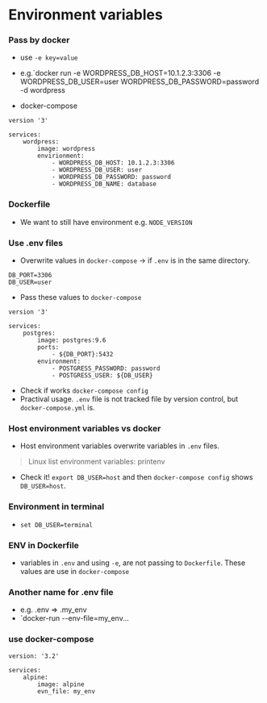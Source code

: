 # Environment variables

### Pass by docker
* use `-e key=value`
* e.g.`docker run -e WORDPRESS_DB_HOST=10.1.2.3:3306 -e WORDPRESS_DB_USER=user WORDPRESS_DB_PASSWORD=password -d wordpress

* docker-compose

```
version '3'

services:
    wordpress:
        image: wordpress
        envirionment:
            - WORDPRESS_DB_HOST: 10.1.2.3:3306
            - WORDPRESS_DB_USER: user
            - WORDPRESS_DB_PASSWORD: password
            - WORDPRESS_DB_NAME: database
```

### Dockerfile
* We want to still have environment e.g. `NODE_VERSION`


### Use .env files
* Overwrite values in `docker-compose` -> if `.env` is in the same directory.

```.env
DB_PORT=3306
DB_USER=user
```
* Pass these values to `docker-compose`

```
version '3'

services:
    postgres:
        image: postgres:9.6
        ports: 
            - ${DB_PORT}:5432
        environment:
            - POSTGRESS_PASSWORD: password
            - POSTGRESS_USER: ${DB_USER}
```
* Check if works `docker-compose config`
* Practival usage. `.env` file is not tracked file by version control, but `docker-compose.yml` is. 

### Host environment variables vs docker
* Host environment variables overwrite variables in `.env` files.

> Linux list environment variables: printenv

* Check it! `export DB_USER=host` and then `docker-compose config` shows `DB_USER=host`.

### Environment in terminal
* `set DB_USER=terminal`

### ENV in Dockerfile
* variables in `.env` and using `-e`, are not passing to `Dockerfile`. These values are use in  `docker-compose`

### Another name for .env file
* e.g. .env => .my_env
* `docker-run --env-file=my_env...


### use docker-compose
```
version: '3.2'

services:
    alpine:
        image: alpine
        evn_file: my_env
```